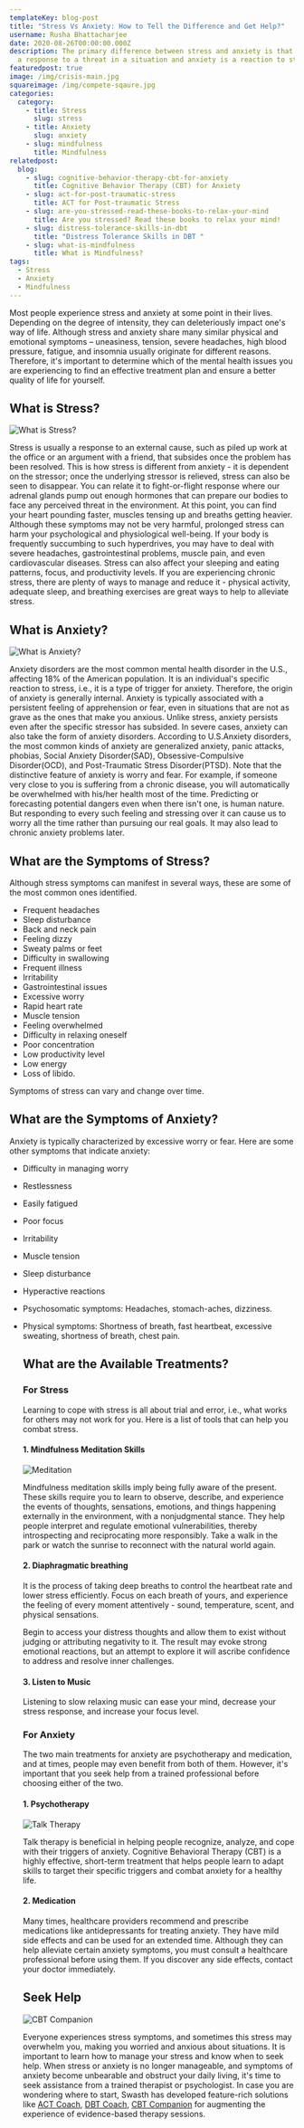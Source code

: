 ```yaml
---
templateKey: blog-post
title: "Stress Vs Anxiety: How to Tell the Difference and Get Help?"
username: Rusha Bhattacharjee
date: 2020-08-26T00:00:00.000Z
description: The primary difference between stress and anxiety is that stress is
  a response to a threat in a situation and anxiety is a reaction to stress.
featuredpost: true
image: /img/crisis-main.jpg
squareimage: /img/compete-sqaure.jpg
categories:
  category:
    - title: Stress
      slug: stress
    - title: Anxiety
      slug: anxiety
    - slug: mindfulness
      title: Mindfulness
relatedpost:
  blog:
    - slug: cognitive-behavior-therapy-cbt-for-anxiety
      title: Cognitive Behavior Therapy (CBT) for Anxiety
    - slug: act-for-post-traumatic-stress
      title: ACT for Post-traumatic Stress
    - slug: are-you-stressed-read-these-books-to-relax-your-mind
      title: Are you stressed? Read these books to relax your mind!
    - slug: distress-tolerance-skills-in-dbt
      title: "Distress Tolerance Skills in DBT "
    - slug: what-is-mindfulness
      title: What is Mindfulness?
tags:
  - Stress
  - Anxiety
  - Mindfulness
---
```

<!--StartFragment-->

Most people experience stress and anxiety at some point in their lives. Depending on the degree of intensity, they can deleteriously impact one's way of life. Although stress and anxiety share many similar physical and emotional symptoms – uneasiness, tension, severe headaches, high blood pressure, fatigue, and insomnia usually originate for different reasons. Therefore, it's important to determine which of the mental health issues you are experiencing to find an effective treatment plan and ensure a better quality of life for yourself.

<!--StartFragment-->

## What is Stress?

![What is Stress?](/img/stress-vs-anxiety-2.jpg "What is Stress?")

Stress is usually a response to an external cause, such as piled up work at the office or an argument with a friend, that subsides once the problem has been resolved. This is how stress is different from anxiety - it is dependent on the stressor; once the underlying stressor is relieved, stress can also be seen to disappear. You can relate it to fight-or-flight response where our adrenal glands pump out enough hormones that can prepare our bodies to face any perceived threat in the environment. At this point, you can find your heart pounding faster, muscles tensing up and breaths getting heavier. Although these symptoms may not be very harmful, prolonged stress can harm your psychological and physiological well-being. If your body is frequently succumbing to such hyperdrives, you may have to deal with severe headaches, gastrointestinal problems, muscle pain, and even cardiovascular diseases. Stress can also affect your sleeping and eating patterns, focus, and productivity levels. If you are experiencing chronic stress, there are plenty of ways to manage and reduce it - physical activity, adequate sleep, and breathing exercises are great ways to help to alleviate stress.

## What is Anxiety?

![What is Anxiety?](/img/anxiety.jpeg "What is Anxiety? ")

Anxiety disorders are the most common mental health disorder in the U.S., affecting 18% of the American population. It is an individual's specific reaction to stress, i.e., it is a type of trigger for anxiety. Therefore, the origin of anxiety is generally internal. Anxiety is typically associated with a persistent feeling of apprehension or fear, even in situations that are not as grave as the ones that make you anxious. Unlike stress, anxiety persists even after the specific stressor has subsided. In severe cases, anxiety can also take the form of anxiety disorders. According to U.S.Anxiety disorders, the most common kinds of anxiety are generalized anxiety, panic attacks, phobias, Social Anxiety Disorder(SAD), Obsessive-Compulsive Disorder(OCD), and Post-Traumatic Stress Disorder(PTSD). Note that the distinctive feature of anxiety is worry and fear. For example, if someone very close to you is suffering from a chronic disease, you will automatically be overwhelmed with his/her health most of the time. Predicting or forecasting potential dangers even when there isn't one, is human nature. But responding to every such feeling and stressing over it can cause us to worry all the time rather than pursuing our real goals. It may also lead to chronic anxiety problems later.

<!--StartFragment-->

## What are the Symptoms of Stress?

Although stress symptoms can manifest in several ways, these are some of the most common ones identified.

* Frequent headaches
* Sleep disturbance
* Back and neck pain
* Feeling dizzy
* Sweaty palms or feet
* Difficulty in swallowing
* Frequent illness
* Irritability
* Gastrointestinal issues
* Excessive worry
* Rapid heart rate
* Muscle tension
* Feeling overwhelmed
* Difficulty in relaxing oneself
* Poor concentration
* Low productivity level
* Low energy
* Loss of libido.

Symptoms of stress can vary and change over time.

## What are the Symptoms of Anxiety?

Anxiety is typically characterized by excessive worry or fear. Here are some other symptoms that indicate anxiety:

* Difficulty in managing worry
* Restlessness
* Easily fatigued
* Poor focus
* Irritability
* Muscle tension
* Sleep disturbance
* Hyperactive reactions
* Psychosomatic symptoms: Headaches, stomach-aches, dizziness.
* Physical symptoms: Shortness of breath, fast heartbeat, excessive sweating, shortness of breath, chest pain.

  ## What are the Available Treatments?

  ### For Stress

  Learning to cope with stress is all about trial and error, i.e., what works for others may not work for you. Here is a list of tools that can help you combat stress.

  #### 1. Mindfulness Meditation Skills

  ![Meditation](/img/mindfulness-in-dbt02.png "Meditation")

  Mindfulness meditation skills imply being fully aware of the present. These skills require you to learn to observe, describe, and experience the events of thoughts, sensations, emotions, and things happening externally in the environment, with a nonjudgmental stance. They help people interpret and regulate emotional vulnerabilities, thereby introspecting and reciprocating more responsibly. Take a walk in the park or watch the sunrise to reconnect with the natural world again.

  #### 2. Diaphragmatic breathing

  It is the process of taking deep breaths to control the heartbeat rate and lower stress efficiently. Focus on each breath of yours, and experience the feeling of every moment attentively - sound, temperature, scent, and physical sensations.

  Begin to access your distress thoughts and allow them to exist without judging or attributing negativity to it. The result may evoke strong emotional reactions, but an attempt to explore it will ascribe confidence to address and resolve inner challenges.

  #### 3. Listen to Music

  Listening to slow relaxing music can ease your mind, decrease your stress response, and increase your focus level.

  ### For Anxiety

  The two main treatments for anxiety are psychotherapy and medication, and at times, people may even benefit from both of them. However, it's important that you seek help from a trained professional before choosing either of the two.

  #### 1. Psychotherapy

  ![Talk Therapy](/img/interpersonal-effectiveness-skills02.png "Talk Therapy")

  Talk therapy is beneficial in helping people recognize, analyze, and cope with their triggers of anxiety. Cognitive Behavioral Therapy (CBT) is a highly effective, short-term treatment that helps people learn to adapt skills to target their specific triggers and combat anxiety for a healthy life.

  #### 2. Medication

  Many times, healthcare providers recommend and prescribe medications like antidepressants for treating anxiety. They have mild side effects and can be used for an extended time. Although they can help alleviate certain anxiety symptoms, you must consult a healthcare professional before using them. If you discover any side effects, contact your doctor immediately.

  ## Seek Help

  ![CBT Companion](/img/cbt_companion_screen.png "CBT Companion")

  Everyone experiences stress symptoms, and sometimes this stress may overwhelm you, making you worried and anxious about situations. It is important to learn how to manage your stress and know when to seek help. When stress or anxiety is no longer manageable, and symptoms of anxiety become unbearable and obstruct your daily living, it's time to seek assistance from a trained therapist or psychologist. In case you are wondering where to start, Swasth has developed feature-rich solutions like [ACT Coach](https://www.swasth.co/act-coach/), [DBT Coach](https://www.swasth.co/dbt-coach/), [CBT Companion](https://www.swasth.co/cbt-companion/) for augmenting the experience of evidence-based therapy sessions.

<!--EndFragment-->

<!--EndFragment-->

<!--EndFragment-->